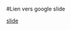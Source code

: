#Lien vers google slide

[slide](https://docs.google.com/presentation/d/1pFZxcbmAaF9RCYW-LQKCf91TuGRl0Hn464RpGYc-JoY/edit?usp=sharing)
